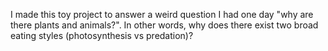I made this toy project to answer a weird question I had one day "why are there plants and animals?". In other words, 
why does there exist two broad eating styles (photosynthesis vs predation)? 

